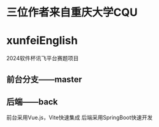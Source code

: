 # 三位作者来自重庆大学CQU
# xunfeiEnglish
2024软件杯讯飞平台赛题项目
## 前台分支——master
## 后端——back

前台采用Vue.js，Vite快速集成
后端采用SpringBoot快速开发
